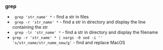 ### grep
- ` grep 'str_name' *` - find a str in files
- ` grep -r 'str_name' *` - find a str in directory and display the line containing the str
- ` grep -lr 'str_name' *` - find a str in directory and display the filename 
- `grep -r 'str_name' * | xargs -0 sed -i '' 's/str_name/str_name_new/g'` - find and replace MacOS
 
